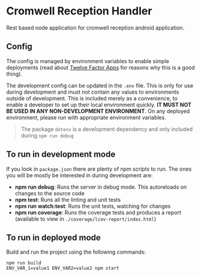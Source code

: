 # Cromwell Reception Handler

Rest based node application for cromwell reception  android application.

## Config

The config is managed by environment variables to enable simple deployments (read about
[Twelve Factor Apps](http://12factor.net) for reasons why this is a good thing).

The development config can be updated in the `.env` file. This is only for use during development and must not contain
any values to environments outside of development. This is included merely as a convenience, to enable a developer to
set up their local environment quickly. **IT MUST NOT BE USED IN ANY NON-DEVELOPMENT ENVIRONMENT**. On any deployed
environment, please run with appropriate environment variables.

> The package `dotenv` is a development dependency and only included during `npm run debug`

## To run in development mode

If you look in `package.json` there are plenty of npm scripts to run.  The ones you will be mostly be interested in
during development are:

 - **npm run debug**: Runs the server in debug mode. This autoreloads on changes to the source code
 - **npm test**: Runs all the linting and unit tests
 - **npm run watch:test**: Runs the unit tests, watching for changes
 - **npm run coverage**: Runs the coverage tests and produces a report (available to view in
    `./coverage/lcov-report/index.html`)

## To run in deployed mode

Build and run the project using the following commands:

    npm run build
    ENV_VAR_1=value1 ENV_VAR2=value2 npm start
